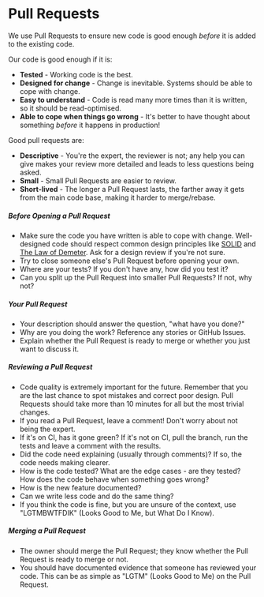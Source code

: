 # Pull Requests

We use Pull Requests to ensure new code is good enough *before* it is added to the existing code.

Our code is good enough if it is:
- **Tested** - Working code is the best.
- **Designed for change** - Change is inevitable. Systems should be able to cope with change.
- **Easy to understand** - Code is read many more times than it is written, so it should be read-optimised.
- **Able to cope when things go wrong** - It's better to have thought about something *before* it happens in production!

Good pull requests are:
- **Descriptive** - You're the expert, the reviewer is not; any help you can give makes your review more detailed and leads to less questions being asked.
- **Small** - Small Pull Requests are easier to review.
- **Short-lived** - The longer a Pull Request lasts, the farther away it gets from the main code base, making it harder to merge/rebase.

##### Before Opening a Pull Request
- Make sure the code you have written is able to cope with change. Well-designed code should respect common design principles like [SOLID](https://en.wikipedia.org/wiki/SOLID_(object-oriented_design)) and [The Law of Demeter](https://en.wikipedia.org/wiki/Law_of_Demeter). Ask for a design review if you're not sure.
- Try to close someone else's Pull Request before opening your own.
- Where are your tests? If you don't have any, how did you test it?
- Can you split up the Pull Request into smaller Pull Requests? If not, why not?

##### Your Pull Request
- Your description should answer the question, "what have you done?"
- Why are you doing the work? Reference any stories or GitHub Issues.
- Explain whether the Pull Request is ready to merge or whether you just want to discuss it.

##### Reviewing a Pull Request
- Code quality is extremely important for the future. Remember that you are the last chance to spot mistakes and correct poor design. Pull Requests should take more than 10 minutes for all but the most trivial changes.
- If you read a Pull Request, leave a comment! Don't worry about not being the expert.
- If it's on CI, has it gone green? If it's not on CI, pull the branch, run the tests and leave a comment with the results.
- Did the code need explaining (usually through comments)? If so, the code needs making clearer.
- How is the code tested? What are the edge cases - are they tested? How does the code behave when something goes wrong?
- How is the new feature documented?
- Can we write less code and do the same thing?
- If you think the code is fine, but you are unsure of the context, use "LGTMBWTFDIK" (Looks Good to Me, but What Do I Know).

##### Merging a Pull Request
- The owner should merge the Pull Request; they know whether the Pull Request is ready to merge or not.
- You should have documented evidence that someone has reviewed your code. This can be as simple as "LGTM" (Looks Good to Me) on the Pull Request.
